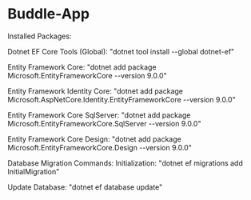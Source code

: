 # Buddle-App


Installed Packages:

Dotnet EF Core Tools (Global):
"dotnet tool install --global dotnet-ef"

Entity Framework Core:
"dotnet add package Microsoft.EntityFrameworkCore --version 9.0.0"

Entity Framework Identity Core:
"dotnet add package Microsoft.AspNetCore.Identity.EntityFrameworkCore --version 9.0.0"

Entity Framework Core SqlServer:
"dotnet add package Microsoft.EntityFrameworkCore.SqlServer --version 9.0.0"

Entity Framework Core Design:
"dotnet add package Microsoft.EntityFrameworkCore.Design --version 9.0.0"

Database Migration Commands:
Initialization:
"dotnet ef migrations add InitialMigration"

Update Database:
"dotnet ef database update"
